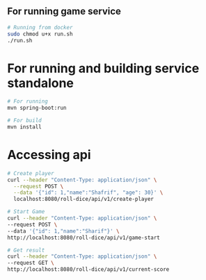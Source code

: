 ## For running game service

```bash
# Running from docker
sudo chmod u+x run.sh
./run.sh
```
# For running and building service standalone
```bash
# For running
mvn spring-boot:run

# For build
mvn install 

```
# Accessing api
```bash
# Create player
curl --header "Content-Type: application/json" \
  --request POST \
  --data '{"id": 1,"name":"Shafrif", "age": 30}' \
  localhost:8080/roll-dice/api/v1/create-player
```
```bash
# Start Game
curl --header "Content-Type: application/json" \
--request POST \
--data '{"id": 1,"name":"Sharif"}' \
http://localhost:8080/roll-dice/api/v1/game-start
```
```bash
# Get result
curl --header "Content-Type: application/json" \
--request GET \
http://localhost:8080/roll-dice/api/v1/current-score
```